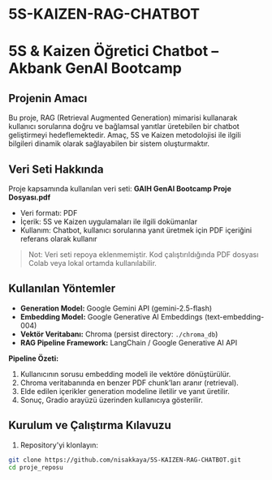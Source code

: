 # 5S-KAIZEN-RAG-CHATBOT
# 5S & Kaizen Öğretici Chatbot – Akbank GenAI Bootcamp

## Projenin Amacı
Bu proje, RAG (Retrieval Augmented Generation) mimarisi kullanarak kullanıcı sorularına doğru ve bağlamsal yanıtlar üretebilen bir chatbot geliştirmeyi hedeflemektedir. Amaç, 5S ve Kaizen metodolojisi ile ilgili bilgileri dinamik olarak sağlayabilen bir sistem oluşturmaktır.

## Veri Seti Hakkında
Proje kapsamında kullanılan veri seti: **GAIH GenAI Bootcamp Proje Dosyası.pdf**  
- Veri formatı: PDF  
- İçerik: 5S ve Kaizen uygulamaları ile ilgili dokümanlar  
- Kullanım: Chatbot, kullanıcı sorularına yanıt üretmek için PDF içeriğini referans olarak kullanır  

> Not: Veri seti repoya eklenmemiştir. Kod çalıştırıldığında PDF dosyası Colab veya lokal ortamda kullanılabilir.

## Kullanılan Yöntemler
- **Generation Model:** Google Gemini API (gemini-2.5-flash)  
- **Embedding Model:** Google Generative AI Embeddings (text-embedding-004)  
- **Vektör Veritabanı:** Chroma (persist directory: `./chroma_db`)  
- **RAG Pipeline Framework:** LangChain / Google Generative AI API  

**Pipeline Özeti:**  
1. Kullanıcının sorusu embedding modeli ile vektöre dönüştürülür.  
2. Chroma veritabanında en benzer PDF chunk’ları aranır (retrieval).  
3. Elde edilen içerikler generation modeline iletilir ve yanıt üretilir.  
4. Sonuç, Gradio arayüzü üzerinden kullanıcıya gösterilir.

## Kurulum ve Çalıştırma Kılavuzu
1. Repository'yi klonlayın:  
```bash
git clone https://github.com/nisakkaya/5S-KAIZEN-RAG-CHATBOT.git
cd proje_reposu
